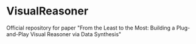 # VisualReasoner
Official repository for paper "From the Least to the Most: Building a Plug-and-Play Visual Reasoner via Data Synthesis"
